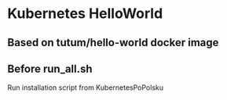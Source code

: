 # Kubernetes HelloWorld

## Based on tutum/hello-world docker image

## Before run_all.sh

Run installation script from KubernetesPoPolsku
